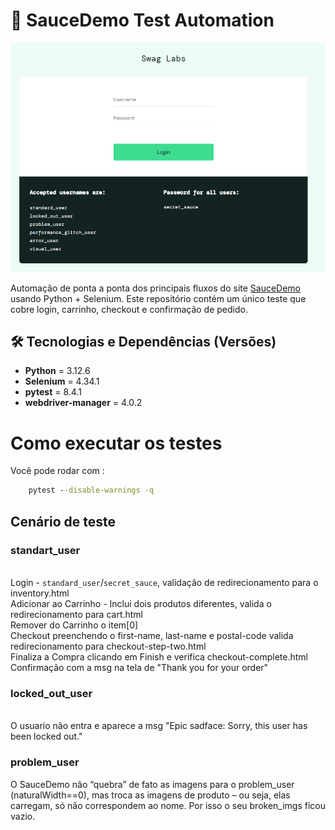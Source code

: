 # 🚀 SauceDemo Test Automation
![banner](https://raw.githubusercontent.com/Pontessxx/DESAFIO-selenium-QA/main/assets/image.png)

Automação de ponta a ponta dos principais fluxos do site [SauceDemo](https://www.saucedemo.com/) usando Python + Selenium. Este repositório contém um único teste que cobre login, carrinho, checkout e confirmação de pedido.

## 🛠️ Tecnologias e Dependências (Versões)

- **Python** = 3.12.6 
- **Selenium** = 4.34.1
- **pytest** = 8.4.1
- **webdriver-manager** = 4.0.2

# Como executar os testes

Você pode rodar com :
```cmd
    pytest --disable-warnings -q
```

## Cenário de teste
### standart_user
</br>Login - `standard_user`/`secret_sauce`, validação de redirecionamento para o inventory.html
</br>Adicionar ao Carrinho - Inclui dois produtos diferentes, valida o redirecionamento para cart.html
</br>Remover do Carrinho o item[0]
</br>Checkout preenchendo o first-name, last-name e postal-code valida redirecionamento para checkout-step-two.html
</br>Finaliza a Compra clicando em Finish e verifica checkout-complete.html
</br>Confirmação com a msg na tela de "Thank you for your order"

### locked_out_user
</br>O usuario não entra e aparece a msg "Epic sadface: Sorry, this user has been locked out."

### problem_user
O SauceDemo não “quebra” de fato as imagens para o problem_user (naturalWidth==0), mas troca as imagens de produto – ou seja, elas carregam, só não correspondem ao nome. Por isso o seu broken_imgs ficou vazio.

